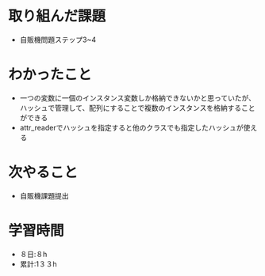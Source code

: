 # 取り組んだ課題
- 自販機問題ステップ3~4
# わかったこと
- 一つの変数に一個のインスタンス変数しか格納できないかと思っていたが、ハッシュで管理して、配列にすることで複数のインスタンスを格納することができる
- attr_readerでハッシュを指定すると他のクラスでも指定したハッシュが使える
# 次やること
- 自販機課題提出
# 学習時間
- ８日:８h
- 累計:1３３h
